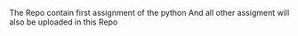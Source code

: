 The Repo contain first assignment of the python
And all other assigment will also be uploaded in this Repo
